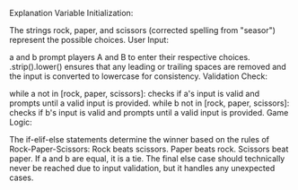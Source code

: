 Explanation
Variable Initialization:

The strings rock, paper, and scissors (corrected spelling from "seasor") represent the possible choices.
User Input:

a and b prompt players A and B to enter their respective choices.
.strip().lower() ensures that any leading or trailing spaces are removed and the input is converted to lowercase for consistency.
Validation Check:

while a not in [rock, paper, scissors]: checks if a's input is valid and prompts until a valid input is provided.
while b not in [rock, paper, scissors]: checks if b's input is valid and prompts until a valid input is provided.
Game Logic:

The if-elif-else statements determine the winner based on the rules of Rock-Paper-Scissors:
Rock beats scissors.
Paper beats rock.
Scissors beat paper.
If a and b are equal, it is a tie.
The final else case should technically never be reached due to input validation, but it handles any unexpected cases.
